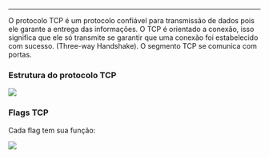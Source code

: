 
---

O protocolo TCP é um protocolo confiável para transmissão de dados pois ele garante a entrega das informações. O TCP é orientado a conexão, isso significa que ele só transmite se garantir que uma conexão foi estabelecido com sucesso. (Three-way Handshake). O segmento TCP se comunica com portas.

### Estrutura do protocolo TCP

![](https://i.imgur.com/vqwkJRt.png)


### Flags TCP

Cada flag tem sua função:

![](https://i.imgur.com/AK62KsC.png)
